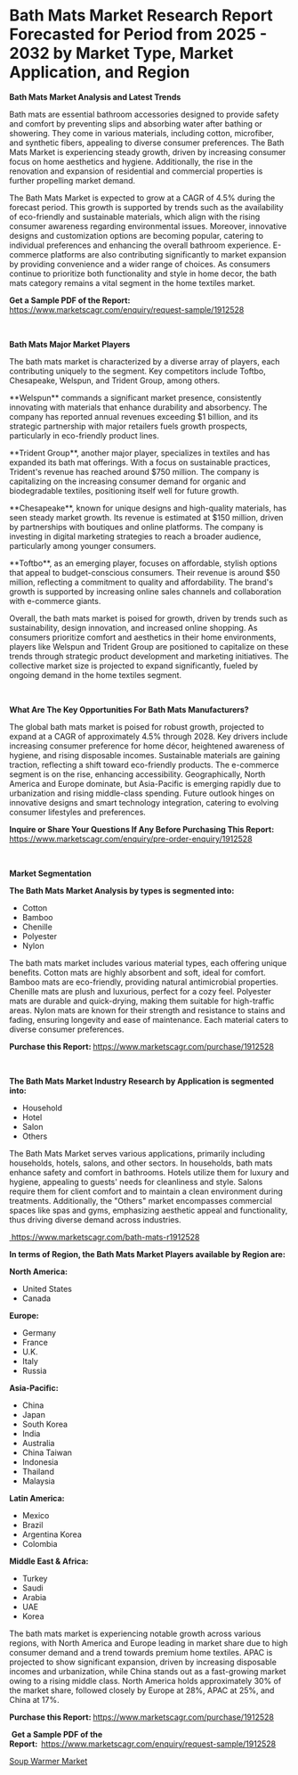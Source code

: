 <p><h1>Bath Mats Market Research Report Forecasted for Period from 2025 -  2032 by Market Type, Market Application, and Region</h1></p><p><strong>Bath Mats Market Analysis and Latest Trends</strong></p>
<p><p>Bath mats are essential bathroom accessories designed to provide safety and comfort by preventing slips and absorbing water after bathing or showering. They come in various materials, including cotton, microfiber, and synthetic fibers, appealing to diverse consumer preferences. The Bath Mats Market is experiencing steady growth, driven by increasing consumer focus on home aesthetics and hygiene. Additionally, the rise in the renovation and expansion of residential and commercial properties is further propelling market demand.</p><p>The Bath Mats Market is expected to grow at a CAGR of 4.5% during the forecast period. This growth is supported by trends such as the availability of eco-friendly and sustainable materials, which align with the rising consumer awareness regarding environmental issues. Moreover, innovative designs and customization options are becoming popular, catering to individual preferences and enhancing the overall bathroom experience. E-commerce platforms are also contributing significantly to market expansion by providing convenience and a wider range of choices. As consumers continue to prioritize both functionality and style in home decor, the bath mats category remains a vital segment in the home textiles market.</p></p>
<p><strong>Get a Sample PDF of the Report:&nbsp;</strong> <a href="https://www.marketscagr.com/enquiry/request-sample/1912528?utm_campaign=1868&utm_medium=2&utm_source=Github&utm_content=ia&utm_term=09022025&utm_id=bath-mats">https://www.marketscagr.com/enquiry/request-sample/1912528</a></p>
<p>&nbsp;</p>
<p><strong>Bath Mats Major Market Players</strong></p>
<p><p>The bath mats market is characterized by a diverse array of players, each contributing uniquely to the segment. Key competitors include Toftbo, Chesapeake, Welspun, and Trident Group, among others.</p><p>**Welspun** commands a significant market presence, consistently innovating with materials that enhance durability and absorbency. The company has reported annual revenues exceeding $1 billion, and its strategic partnership with major retailers fuels growth prospects, particularly in eco-friendly product lines.</p><p>**Trident Group**, another major player, specializes in textiles and has expanded its bath mat offerings. With a focus on sustainable practices, Trident's revenue has reached around $750 million. The company is capitalizing on the increasing consumer demand for organic and biodegradable textiles, positioning itself well for future growth.</p><p>**Chesapeake**, known for unique designs and high-quality materials, has seen steady market growth. Its revenue is estimated at $150 million, driven by partnerships with boutiques and online platforms. The company is investing in digital marketing strategies to reach a broader audience, particularly among younger consumers.</p><p>**Toftbo**, as an emerging player, focuses on affordable, stylish options that appeal to budget-conscious consumers. Their revenue is around $50 million, reflecting a commitment to quality and affordability. The brand's growth is supported by increasing online sales channels and collaboration with e-commerce giants.</p><p>Overall, the bath mats market is poised for growth, driven by trends such as sustainability, design innovation, and increased online shopping. As consumers prioritize comfort and aesthetics in their home environments, players like Welspun and Trident Group are positioned to capitalize on these trends through strategic product development and marketing initiatives. The collective market size is projected to expand significantly, fueled by ongoing demand in the home textiles segment.</p></p>
<p>&nbsp;</p>
<p><strong>What Are The Key Opportunities For Bath Mats Manufacturers?</strong></p>
<p><p>The global bath mats market is poised for robust growth, projected to expand at a CAGR of approximately 4.5% through 2028. Key drivers include increasing consumer preference for home décor, heightened awareness of hygiene, and rising disposable incomes. Sustainable materials are gaining traction, reflecting a shift toward eco-friendly products. The e-commerce segment is on the rise, enhancing accessibility. Geographically, North America and Europe dominate, but Asia-Pacific is emerging rapidly due to urbanization and rising middle-class spending. Future outlook hinges on innovative designs and smart technology integration, catering to evolving consumer lifestyles and preferences.</p></p>
<p><strong>Inquire or Share Your Questions If Any Before Purchasing This Report:</strong> <a href="https://www.marketscagr.com/enquiry/pre-order-enquiry/1912528?utm_campaign=1868&utm_medium=2&utm_source=Github&utm_content=ia&utm_term=09022025&utm_id=bath-mats">https://www.marketscagr.com/enquiry/pre-order-enquiry/1912528</a></p>
<p>&nbsp;</p>
<p><strong>Market Segmentation</strong></p>
<p><strong>The Bath Mats Market Analysis by types is segmented into:</strong></p>
<p><ul><li>Cotton</li><li>Bamboo</li><li>Chenille</li><li>Polyester</li><li>Nylon</li></ul></p>
<p><p>The bath mats market includes various material types, each offering unique benefits. Cotton mats are highly absorbent and soft, ideal for comfort. Bamboo mats are eco-friendly, providing natural antimicrobial properties. Chenille mats are plush and luxurious, perfect for a cozy feel. Polyester mats are durable and quick-drying, making them suitable for high-traffic areas. Nylon mats are known for their strength and resistance to stains and fading, ensuring longevity and ease of maintenance. Each material caters to diverse consumer preferences.</p></p>
<p><strong>Purchase this Report:&nbsp;</strong><a href="https://www.marketscagr.com/purchase/1912528?utm_campaign=1868&utm_medium=2&utm_source=Github&utm_content=ia&utm_term=09022025&utm_id=bath-mats">https://www.marketscagr.com/purchase/1912528</a></p>
<p>&nbsp;</p>
<p><strong>The Bath Mats Market Industry Research by Application is segmented into:</strong></p>
<p><ul><li>Household</li><li>Hotel</li><li>Salon</li><li>Others</li></ul></p>
<p><p>The Bath Mats Market serves various applications, primarily including households, hotels, salons, and other sectors. In households, bath mats enhance safety and comfort in bathrooms. Hotels utilize them for luxury and hygiene, appealing to guests' needs for cleanliness and style. Salons require them for client comfort and to maintain a clean environment during treatments. Additionally, the "Others" market encompasses commercial spaces like spas and gyms, emphasizing aesthetic appeal and functionality, thus driving diverse demand across industries.</p></p>
<p><a href="https://www.marketscagr.com/bath-mats-r1912528?utm_campaign=1868&utm_medium=2&utm_source=Github&utm_content=ia&utm_term=09022025&utm_id=bath-mats">&nbsp;https://www.marketscagr.com/bath-mats-r1912528</a></p>
<p><strong>In terms of Region, the Bath Mats Market Players available by Region are:</strong></p>
<p>
    <p> <strong> North America: </strong>
        <ul>
            <li>United States</li>
            <li>Canada</li>
        </ul>
        </p> 
    <p> <strong> Europe: </strong>
        <ul>
            <li>Germany</li>
            <li>France</li>
            <li>U.K.</li>
            <li>Italy</li>
            <li>Russia</li>
        </ul>
        </p> 
    <p> <strong> Asia-Pacific: </strong>
        <ul>
            <li>China</li>
            <li>Japan</li>
            <li>South Korea</li>
            <li>India</li>
            <li>Australia</li>
            <li>China Taiwan</li>
            <li>Indonesia</li>
            <li>Thailand</li>
            <li>Malaysia</li>
        </ul>
        </p> 
    <p> <strong> Latin America: </strong>
        <ul>
            <li>Mexico</li>
            <li>Brazil</li>
            <li>Argentina Korea</li>
            <li>Colombia</li>
        </ul>
        </p> 
    <p> <strong> Middle East & Africa: </strong>
        <ul>
            <li>Turkey</li>
            <li>Saudi</li>
            <li>Arabia</li>
            <li>UAE</li>
            <li>Korea</li>
        </ul>
    </p>
    </p>
<p><p>The bath mats market is experiencing notable growth across various regions, with North America and Europe leading in market share due to high consumer demand and a trend towards premium home textiles. APAC is projected to show significant expansion, driven by increasing disposable incomes and urbanization, while China stands out as a fast-growing market owing to a rising middle class. North America holds approximately 30% of the market share, followed closely by Europe at 28%, APAC at 25%, and China at 17%.</p></p>
<p><strong>Purchase this Report: </strong><a href="https://www.marketscagr.com/purchase/1912528?utm_campaign=1868&utm_medium=2&utm_source=Github&utm_content=ia&utm_term=09022025&utm_id=bath-mats">https://www.marketscagr.com/purchase/1912528</a></p>
<p>&nbsp;<strong>Get a Sample PDF of the Report:&nbsp;&nbsp;</strong><a href="https://www.marketscagr.com/enquiry/request-sample/1912528?utm_campaign=1868&utm_medium=2&utm_source=Github&utm_content=ia&utm_term=09022025&utm_id=bath-mats">https://www.marketscagr.com/enquiry/request-sample/1912528</a></p>
<p><strong></strong></p>
<p><p><a href="https://github.com/Krish2023na/Market-Research-Report-List-7/blob/main/soup-warmer-market.md?utm_campaign=1868&utm_medium=2&utm_source=Github&utm_content=ia&utm_term=09022025&utm_id=bath-mats">Soup Warmer Market</a></p></p>
